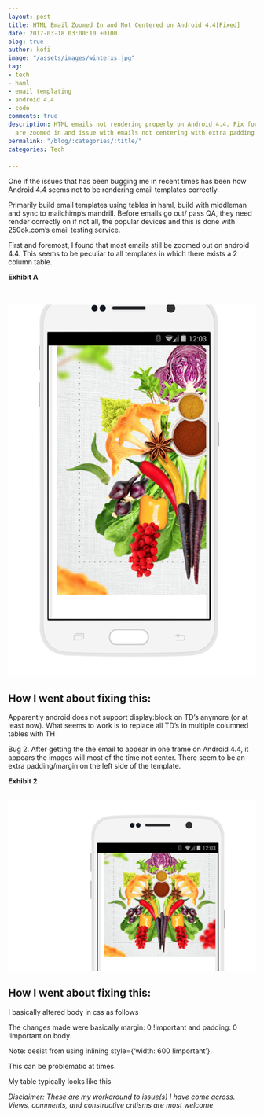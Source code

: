 ```yaml
---
layout: post
title: HTML Email Zoomed In and Not Centered on Android 4.4[Fixed]
date: 2017-03-18 03:00:10 +0100
blog: true
author: kofi
image: "/assets/images/winterxs.jpg"
tag:
- tech
- haml
- email templating
- android 4.4
- code
comments: true
description: HTML emails not rendering properly on Android 4.4. Fix for emails that
  are zoomed in and issue with emails not centering with extra padding and margin.
permalink: "/blog/:categories/:title/"
categories: Tech

---
```

One if the issues that has been bugging me in recent times has been how Android 4.4 seems not to be rendering email templates correctly.

Primarily build email templates using tables in haml, build with middleman and sync to mailchimp’s mandrill. Before emails go out/ pass QA, they need render correctly on if not all, the popular devices and this is done with 250ok.com’s email testing service.

First and foremost, I found that most emails still be zoomed out on android 4.4. This seems to be peculiar to all templates in which there exists a 2 column table.

**Exhibit A**

<br> <br>
![why emails appear too large on Android 4.4](/assets/images/Blog/android44issue.png)

## How I went about fixing this:
Apparently android does not support display:block on TD’s anymore (or at least now). What seems to work is to replace all TD’s in multiple columned tables with TH


Bug 2.
After getting the the email to appear in one frame on Android 4.4, it appears the images will most of the time not center. There seem to be an extra padding/margin on the left side of the template.

**Exhibit 2**
<br><br>

![Awhy emails appear off-centre in Android 4.4](/assets/images/Blog/android44issue1.png)

## How I went about fixing this:

I basically altered body in css as follows

<script src="https://gist.github.com/Tynnee/665f0398c16c15e6cc7f7b6c27dd1921.js"></script>


The changes made were basically margin: 0 !important and padding: 0 !important on body.

Note: desist from using inlining style={‘width: 600 !important’}.

This can be problematic at times.

My table typically looks like this

<script src="https://gist.github.com/Tynnee/7739a158437c6ee377e31fbd386524e5.js"></script>


*Disclaimer: These are my workaround to issue(s) I have come across. Views, comments, and constructive critisms are most welcome*